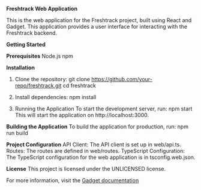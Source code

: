 **Freshtrack Web Application**

This is the web application for the Freshtrack project, built using React and Gadget. This application provides a user interface for interacting with the Freshtrack backend.

**Getting Started**

**Prerequisites**
Node.js
npm

**Installation**

1. Clone the repository:
git clone https://github.com/your-repo/freshtrack.git
cd freshtrack

2. Install dependencies:
npm install

3. Running the Application
To start the development server, run:
npm start
This will start the application on http://localhost:3000.

**Building the Application**
To build the application for production, run:
npm run build

**Project Configuration**
API Client: The API client is set up in web/api.ts.
Routes: The routes are defined in web/routes.
TypeScript Configuration: The TypeScript configuration for the web application is in tsconfig.web.json.


**License**
This project is licensed under the UNLICENSED license.

For more information, visit the [Gadget documentation](https://docs.gadget.dev/)
